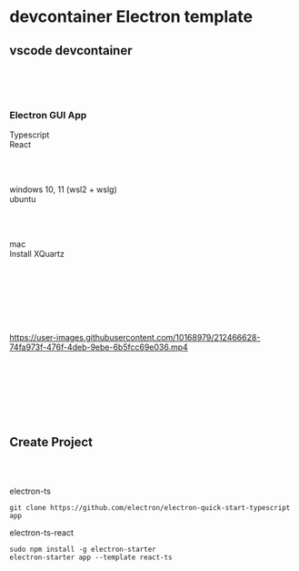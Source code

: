 # devcontainer Electron template

## vscode devcontainer

<br><br><br>

### Electron GUI App

Typescript  
React

<br><br>

windows 10, 11 (wsl2 + wslg)  
ubuntu

<br><br>

mac  
Install XQuartz



<br><br><br><br><br><br>




https://user-images.githubusercontent.com/10168979/212466628-74fa973f-476f-4deb-9ebe-6b5fcc69e036.mp4



<br><br><br><br><br><br>



## Create Project

<br><br>

electron-ts
```
git clone https://github.com/electron/electron-quick-start-typescript app
```

electron-ts-react
```
sudo npm install -g electron-starter
electron-starter app --template react-ts
```






<br><br><br><br><br><br>

<br><br><br>
<br><br><br>
<br><br><br>

